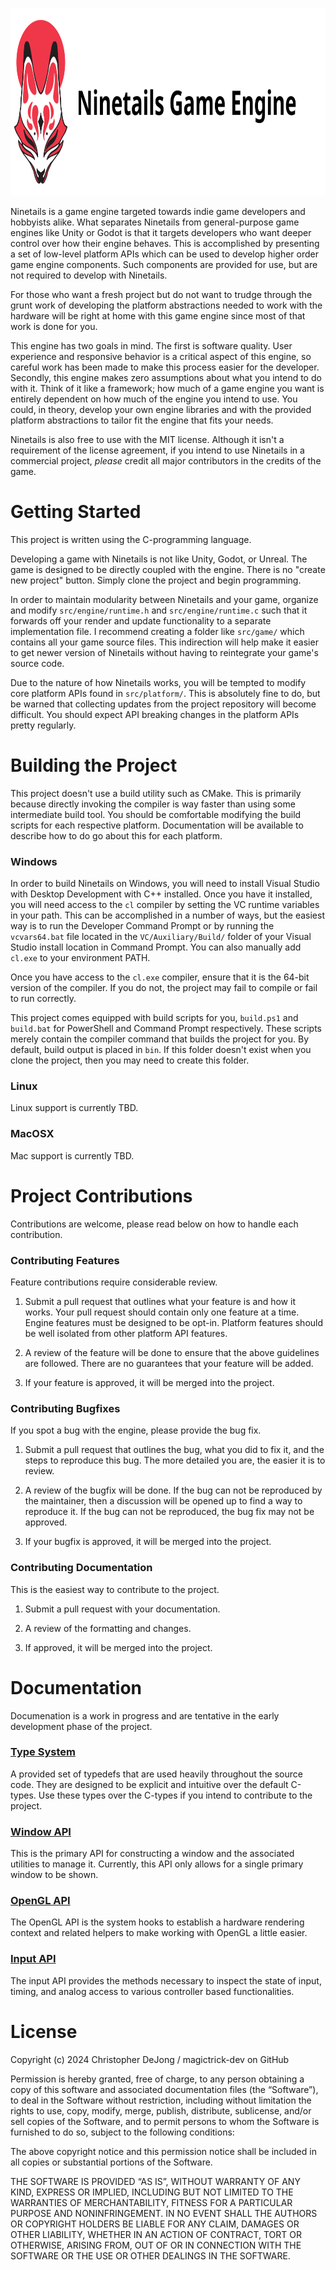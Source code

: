 <p align="center"><a href="https://www.vecteezy.com"><img src="./doc/display.svg" style="display: inline-text;" height="300px" /></a></p>

Ninetails is a game engine targeted towards indie game developers and hobbyists alike.
What separates Ninetails from general-purpose game engines like Unity or Godot is that
it targets developers who want deeper control over how their engine behaves. This is
accomplished by presenting a set of low-level platform APIs which can be used to develop
higher order game engine components. Such components are provided for use, but are not
required to develop with Ninetails.

For those who want a fresh project but do not want to trudge through the grunt work of developing
the platform abstractions needed to work with the hardware will be right at home with
this game engine since most of that work is done for you.

This engine has two goals in mind. The first is software quality. User experience and
responsive behavior is a critical aspect of this engine, so careful work has been made
to make this process easier for the developer. Secondly, this engine makes zero assumptions
about what you intend to do with it. Think of it like a framework; how much of a game engine
you want is entirely dependent on how much of the engine you intend to use. You could,
in theory, develop your own engine libraries and with the provided platform abstractions to
tailor fit the engine that fits your needs.

Ninetails is also free to use with the MIT license. Although it isn't a requirement of the
license agreement, if you intend to use Ninetails in a commercial project, *please* credit
all major contributors in the credits of the game.

# Getting Started

This project is written using the C-programming language.

Developing a game with Ninetails is not like Unity, Godot, or Unreal. The game
is designed to be directly coupled with the engine. There is no "create new project" button. Simply
clone the project and begin programming.

In order to maintain modularity between Ninetails and your game, organize and modify
`src/engine/runtime.h` and `src/engine/runtime.c` such that it forwards off your
render and update functionality to a separate implementation file. I recommend creating
a folder like `src/game/` which contains all your game source files. This indirection
will help make it easier to get newer version of Ninetails without having to reintegrate
your game's source code.

Due to the nature of how Ninetails works, you will be tempted to modify core platform
APIs found in `src/platform/`. This is absolutely fine to do, but be warned that collecting
updates from the project repository will become difficult. You should expect API
breaking changes in the platform APIs pretty regularly.

# Building the Project

This project doesn't use a build utility such as CMake. This is primarily because directly
invoking the compiler is way faster than using some intermediate build tool. You should
be comfortable modifying the build scripts for each respective platform. Documentation
will be available to describe how to do go about this for each platform.

### Windows

In order to build Ninetails on Windows, you will need to install Visual Studio with Desktop
Development with C++ installed. Once you have it installed, you will need access to the `cl`
compiler by setting the VC runtime variables in your path. This can be accomplished in a
number of ways, but the easiest way is to run the Developer Command Prompt or by running
the `vcvars64.bat` file located in the `VC/Auxiliary/Build/` folder of your Visual Studio
install location in Command Prompt. You can also manually add `cl.exe` to your environment PATH.

Once you have access to the `cl.exe` compiler, ensure that it is the 64-bit
version of the compiler. If you do not, the project may fail to compile or fail to run correctly.

This project comes equipped with build scripts for you, `build.ps1` and `build.bat` for PowerShell
and Command Prompt respectively. These scripts merely contain the compiler command that builds the
project for you. By default, build output is placed in `bin`. If this folder doesn't exist when you
clone the project, then you may need to create this folder.

### Linux

Linux support is currently TBD.

### MacOSX

Mac support is currently TBD.

# Project Contributions

Contributions are welcome, please read below on how to handle each contribution.

### Contributing Features

Feature contributions require considerable review.

1.  Submit a pull request that outlines what your feature is and how it works. Your
    pull request should contain only one feature at a time. Engine features must be
    designed to be opt-in. Platform features should be well isolated from other
    platform API features.

2.  A review of the feature will be done to ensure that the above guidelines are followed.
    There are no guarantees that your feature will be added.

3.  If your feature is approved, it will be merged into the project.

### Contributing Bugfixes

If you spot a bug with the engine, please provide the bug fix.

1.  Submit a pull request that outlines the bug, what you did to fix it, and the steps
    to reproduce this bug. The more detailed you are, the easier it is to review.

2.  A review of the bugfix will be done. If the bug can not be reproduced by the maintainer,
    then a discussion will be opened up to find a way to reproduce it. If the bug can not
    be reproduced, the bug fix may not be approved.

3.  If your bugfix is approved, it will be merged into the project.

### Contributing Documentation

This is the easiest way to contribute to the project.

1.  Submit a pull request with your documentation.

2.  A review of the formatting and changes.

3.  If approved, it will be merged into the project.

# Documentation

Documenation is a work in progress and are tentative in the early development phase
of the project.

### **[Type System](./doc/TYPE_SYSTEM.md)**

A provided set of typedefs that are used heavily throughout the source code.
They are designed to be explicit and intuitive over the default C-types. Use these
types over the C-types if you intend to contribute to the project.

### **[Window API](./doc/WINDOW_API.md)**

This is the primary API for constructing a window and the associated utilities to manage it.
Currently, this API only allows for a single primary window to be shown.

### **[OpenGL API](./doc/OPENGL_API.md)**

The OpenGL API is the system hooks to establish a hardware rendering context and
related helpers to make working with OpenGL a little easier.

### **[Input API](./doc/INPUT_API.md)**

The input API provides the methods necessary to inspect the state of input, timing,
and analog access to various controller based functionalities.

# License

Copyright (c) 2024 Christopher DeJong / magictrick-dev on GitHub

Permission is hereby granted, free of charge, to any person obtaining a copy of
this software and associated documentation files (the “Software”), to deal in
the Software without restriction, including without limitation the rights to
use, copy, modify, merge, publish, distribute, sublicense, and/or sell copies
of the Software, and to permit persons to whom the Software is furnished to do
so, subject to the following conditions:

The above copyright notice and this permission notice shall be included in all
copies or substantial portions of the Software.

THE SOFTWARE IS PROVIDED “AS IS”, WITHOUT WARRANTY OF ANY KIND, EXPRESS OR
IMPLIED, INCLUDING BUT NOT LIMITED TO THE WARRANTIES OF MERCHANTABILITY,
FITNESS FOR A PARTICULAR PURPOSE AND NONINFRINGEMENT. IN NO EVENT SHALL THE
AUTHORS OR COPYRIGHT HOLDERS BE LIABLE FOR ANY CLAIM, DAMAGES OR OTHER
LIABILITY, WHETHER IN AN ACTION OF CONTRACT, TORT OR OTHERWISE, ARISING FROM,
OUT OF OR IN CONNECTION WITH THE SOFTWARE OR THE USE OR OTHER DEALINGS IN THE
SOFTWARE.
